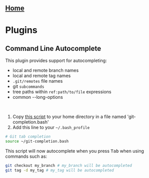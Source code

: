 ## [Home](../README.md)

# Plugins

## Command Line Autocomplete

This plugin provides support for autocompleting:
* local and remote branch names
* local and remote tag names
* `.git/remotes` file names
* git `subcommands`
* tree paths within `ref:path/to/file` expressions
* common --long-options

<br>  

1. Copy [this script](Resources/git-completion.bash) to your home directory in a file named 'git-completion.bash'
2. Add this line to your `~/.bash_profile`

```bash
# Git tab completion
source ~/git-completion.bash
```

This script will now autocomplete when you press <kbd>Tab</kbd> when using commands such as:
```bash
git checkout my_branch # my_branch will be autocompleted
git tag -d my_tag # my_tag will be autocompleted
```

